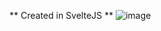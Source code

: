 ** Created in SvelteJS **
![image](https://user-images.githubusercontent.com/91018450/157486439-4701dbbb-dcdf-46a3-b71c-84f015b430f2.png)
